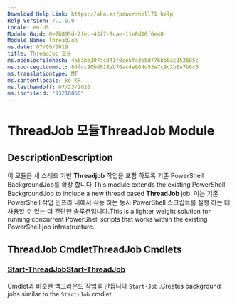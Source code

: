 ```yaml
---
Download Help Link: https://aka.ms/powershell71-help
Help Version: 7.1.0.0
Locale: en-US
Module Guid: 0e7b895d-2fec-43f7-8cae-11e8d16f6e40
Module Name: ThreadJob
ms.date: 07/09/2019
title: ThreadJob 모듈
ms.openlocfilehash: 4a6abe107ac041f0ce5fa3e5d776bb0ac352685c
ms.sourcegitcommit: 84fcc90bd018ab76ac4e964d53e7c9c2b5a7b6c6
ms.translationtype: MT
ms.contentlocale: ko-KR
ms.lasthandoff: 07/23/2020
ms.locfileid: "93218866"
---
```

# <span data-ttu-id="77e35-102">ThreadJob 모듈</span><span class="sxs-lookup"><span data-stu-id="77e35-102">ThreadJob Module</span></span>

## <span data-ttu-id="77e35-103">Description</span><span class="sxs-lookup"><span data-stu-id="77e35-103">Description</span></span>
<span data-ttu-id="77e35-104">이 모듈은 새 스레드 기반 **Threadjob** 작업을 포함 하도록 기존 PowerShell BackgroundJob를 확장 합니다.</span><span class="sxs-lookup"><span data-stu-id="77e35-104">This module extends the existing PowerShell BackgroundJob to include a new thread based **ThreadJob** job.</span></span> <span data-ttu-id="77e35-105">이는 기존 PowerShell 작업 인프라 내에서 작동 하는 동시 PowerShell 스크립트를 실행 하는 데 사용할 수 있는 더 간단한 솔루션입니다.</span><span class="sxs-lookup"><span data-stu-id="77e35-105">This is a lighter weight solution for running concurrent PowerShell scripts that works within the existing PowerShell job infrastructure.</span></span>

## <span data-ttu-id="77e35-106">ThreadJob Cmdlet</span><span class="sxs-lookup"><span data-stu-id="77e35-106">ThreadJob Cmdlets</span></span>

### [<span data-ttu-id="77e35-107">Start-ThreadJob</span><span class="sxs-lookup"><span data-stu-id="77e35-107">Start-ThreadJob</span></span>](Start-ThreadJob.md)
<span data-ttu-id="77e35-108">Cmdlet과 비슷한 백그라운드 작업을 만듭니다 `Start-Job` .</span><span class="sxs-lookup"><span data-stu-id="77e35-108">Creates background jobs similar to the `Start-Job` cmdlet.</span></span>
